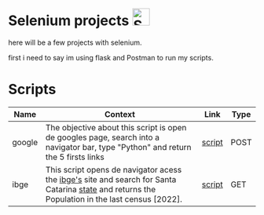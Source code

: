 # Selenium projects <img src="https://static-00.iconduck.com/assets.00/selenium-icon-512x496-obrnvg2v.png" alt="Selenium Logo" width="35"/>

here will be a few projects with selenium.

first i need to say im using flask and Postman to run my scripts.

# Scripts

|Name|Context|Link|Type |
|---|---|---|----|
|google| The objective about this script is open de googles page, search into a navigator bar, type "Python" and return the 5 firsts links| [script](https://github.com/Enzo-Barbi/Python/tree/main/Selenium/google)| POST |
|ibge| This script opens de navigator acess the [ibge's](https://cidades.ibge.gov.br) site and search for Santa Catarina [state](https://cidades.ibge.gov.br/brasil/sc/panorama) and returns the Population in the last census [2022].| [script](https://github.com/Enzo-Barbi/Python/tree/main/Selenium/ibge) | GET |